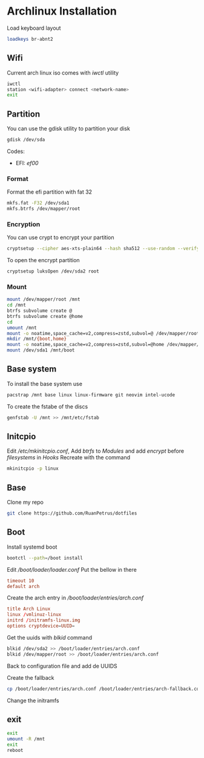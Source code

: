 # Archlinux Installation
Load keyboard layout
```zsh
loadkeys br-abnt2
```

## Wifi
Current arch linux iso comes with *iwctl* utility
```zsh
iwctl
station <wifi-adapter> connect <network-name>
exit
```

## Partition
You can use the gdisk utility to partition your disk
```zsh
gdisk /dev/sda
```

Codes:
- EFI: *ef00*

### Format
Format the efi partition with fat 32
```sh
mkfs.fat -F32 /dev/sda1
mkfs.btrfs /dev/mapper/root
```

### Encryption
You can use crypt to encrypt your partition
```sh
cryptsetup --cipher aes-xts-plain64 --hash sha512 --use-random --verify-passphrase luksFormat /dev/sda2
```
To open the encrypt partition
```sh
cryptsetup luksOpen /dev/sda2 root
```

### Mount
```sh
mount /dev/mapper/root /mnt
cd /mnt
btrfs subvolume create @
btrfs subvolume create @home
cd
umount /mnt
mount -o noatime,space_cache=v2,compress=zstd,subvol=@ /dev/mapper/root /mnt
mkdir /mnt/{boot,home}
mount -o noatime,space_cache=v2,compress=zstd,subvol=@home /dev/mapper/root /mnt/home
mount /dev/sda1 /mnt/boot
```

## Base system
To install the base system use
```sh
pacstrap /mnt base linux linux-firmware git neovim intel-ucode
```
To create the fstabe of the discs
```sh
genfstab -U /mnt >> /mnt/etc/fstab
```

## Initcpio
Edit */etc/mkinitcpio.conf*, Add *btrfs* to *Modules* and add *encrypt* before *filesystems* in *Hooks*
Recreate with the command
```sh
mkinitcpio -p linux
```

## Base
Clone my repo
```sh
git clone https://github.com/RuanPetrus/dotfiles
```

## Boot
Install systemd boot
```sh
bootctl --path=/boot install
```
Edit */boot/loader/loader.conf*
Put the bellow in there
```conf
timeout 10
default arch
```
Create the arch entry in */boot/loader/entries/arch.conf*
```conf
title Arch Linux
linux /vmlinuz-linux
initrd /initramfs-linux.img
options cryptdevice=UUID=
```
Get the uuids with *blkid* command
```sh
blkid /dev/sda2 >> /boot/loader/entries/arch.conf
blkid /dev/mapper/root >> /boot/loader/entries/arch.conf
```
Back to configuration file and add de UUIDS

Create the fallback
```sh
cp /boot/loader/entries/arch.conf /boot/loader/entries/arch-fallback.conf
```
Change the initramfs

## exit
```sh
exit
umount -R /mnt
exit
reboot
```
